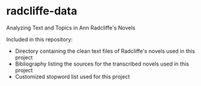 # radcliffe-data

Analyzing Text and Topics in Ann Radcliffe's Novels

Included in this repository:
- Directory containing the clean text files of Radcliffe's novels used in this project
- Bibliography listing the sources for the transcribed novels used in this project
- Customized stopword list used for this project